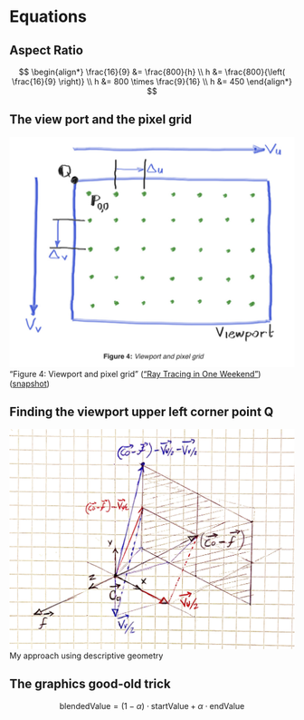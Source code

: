 # Equations

## Aspect Ratio
$$
\begin{align*}
\frac{16}{9} &= \frac{800}{h} \\
h &= \frac{800}{\left( \frac{16}{9} \right)} \\
h &= 800 \times \frac{9}{16} \\
h &= 450
\end{align*}
$$

## The view port and the pixel grid
![alt text](image.png)
“Figure 4: Viewport and pixel grid” ([“Ray Tracing in One Weekend”](zotero://select/library/items/U4P99R5P)) ([snapshot](zotero://open-pdf/library/items/63GD2R2R?sel=center%3Anth-child(163)%20%3E%20div%20%3E%20center%20%3E%20span))

## Finding the viewport upper left corner point Q
![alt text](image-1.png)
My approach using descriptive geometry

## The graphics good-old trick
$$
\text{blendedValue} = (1 - \alpha) \cdot \text{startValue} + \alpha \cdot \text{endValue}
$$

